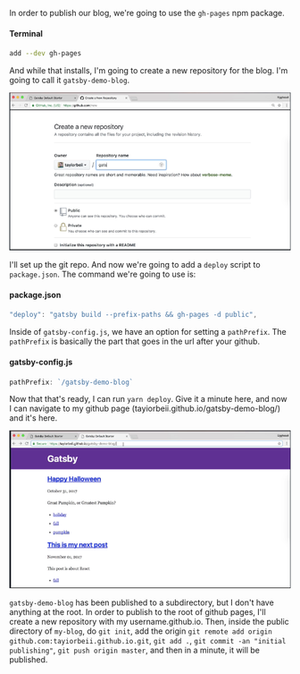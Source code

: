 In order to publish our blog, we're going to use the `gh-pages` npm package. 

#### Terminal
```bash
add --dev gh-pages
```

And while that installs, I'm going to create a new repository for the blog. I'm going to call it `gatsby-demo-blog`. 

![New Repo](../images/gatsby-deploy-a-gatsby-blog-to-github-pages-new-repo.png)

I'll set up the git repo. And now we're going to add a `deploy` script to `package.json`. The command we're going to use is:

#### package.json
```js
"deploy": "gatsby build --prefix-paths && gh-pages -d public",
```

Inside of `gatsby-config.js`, we have an option for setting a `pathPrefix`. The `pathPrefix` is basically the part that goes in the url after your github.

#### gatsby-config.js
```js
pathPrefix: `/gatsby-demo-blog`
```

Now that that's ready, I can run `yarn deploy`. Give it a minute here, and now I can navigate to my github page (tayiorbeii.github.io/gatsby-demo-blog/) and it's here.

![Blog](../images/gatsby-deploy-a-gatsby-blog-to-github-pages-blog.png)

`gatsby-demo-blog` has been published to a subdirectory, but I don't have anything at the root. In order to publish to the root of github pages, I'll create a new repository with my username.github.io. Then, inside the public directory of `my-blog`, do `git init`, add the origin `git remote add origin github.com:tayiorbeii.github.io.git`, `git add .`, `git commit -an "initial publishing"`, `git push origin master`, and then in a minute, it will be published.